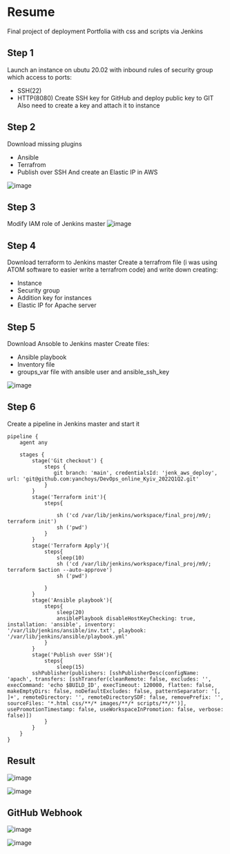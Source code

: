 # Resume
Final project of deployment Portfolia with css and scripts via Jenkins

## Step 1
Launch an instance on ubutu 20.02 with inbound rules of security group which access to ports: 
- SSH(22) 
- HTTP(8080)
Create SSH key for GitHub and deploy public key to GIT
Also need to create a key and attach it to instance

## Step 2
Download missing plugins
- Ansible
- Terrafrom
- Publish over SSH
And create an Elastic IP in AWS

![image](https://user-images.githubusercontent.com/98917290/178079391-7ca7b7b9-06b7-4711-9302-fc75c541ddad.png)


## Step 3
Modify IAM role of Jenkins master
![image](https://user-images.githubusercontent.com/106600215/177997492-803c8e44-3c9e-47a3-a089-94a6d79ef69c.png)


## Step 4
Download terraform to Jenkins master
Create a terrafrom file (i was using ATOM software to easier write a terrafrom code) and write down creating:
- Instance
- Security group
- Addition key for instances
- Elastic IP for Apache server

## Step 5
Download Ansoble to Jenkins master
Create files:
- Ansible playbook
- Inventory file
- groups_var file with ansible user and ansible_ssh_key

![image](https://user-images.githubusercontent.com/106600215/177997893-a8c116a8-6a89-4a40-a54e-5c3169de4b8f.png)

## Step 6
Create a pipeline in Jenkins master and start it
```
pipeline {
    agent any

    stages {
        stage('Git checkout') {
            steps {
               git branch: 'main', credentialsId: 'jenk_aws_deploy', url: 'git@github.com:yanchoys/DevOps_online_Kyiv_2022Q1Q2.git'
            }
        }
        stage('Terraform init'){
            steps{

                sh ('cd /var/lib/jenkins/workspace/final_proj/m9/; terraform init') 
                sh ('pwd')
            }
        }
        stage('Terraform Apply'){
            steps{
                sleep(10)
                sh ('cd /var/lib/jenkins/workspace/final_proj/m9/; terraform $action --auto-approve')
                sh ('pwd')
                
            }
        }    
        stage('Ansible playbook'){
            steps{
                sleep(20)
                ansiblePlaybook disableHostKeyChecking: true, installation: 'ansible', inventory: '/var/lib/jenkins/ansible/inv.txt', playbook: '/var/lib/jenkins/ansible/playbook.yml'
            }
        }
        stage('Publish over SSH'){
            steps{
                sleep(15)
        sshPublisher(publishers: [sshPublisherDesc(configName: 'apach', transfers: [sshTransfer(cleanRemote: false, excludes: '', execCommand: 'echo $BUILD_ID', execTimeout: 120000, flatten: false, makeEmptyDirs: false, noDefaultExcludes: false, patternSeparator: '[, ]+', remoteDirectory: '', remoteDirectorySDF: false, removePrefix: '', sourceFiles: '*.html css/**/* images/**/* scripts/**/*')], usePromotionTimestamp: false, useWorkspaceInPromotion: false, verbose: false)])
            }
        }    
    }        
}
```
## Result

![image](https://user-images.githubusercontent.com/98917290/178026413-0df924fb-73b2-4558-8b1b-4f3ac21885d3.png)

![image](https://user-images.githubusercontent.com/98917290/178022357-03f828f6-31d4-4f0c-8675-1a7b17d0d843.png)

## GitHub Webhook

![image](https://user-images.githubusercontent.com/98917290/178035284-e21f3d96-314d-493f-9816-6830b054ace5.png)

![image](https://user-images.githubusercontent.com/98917290/178035211-9e622e98-1040-41b2-848a-00080ebd80ac.png)

